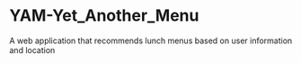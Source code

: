 # YAM-Yet_Another_Menu
A web application that recommends lunch menus based on user information and location
